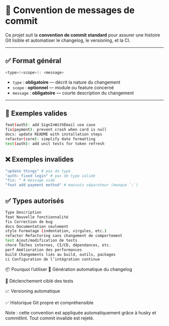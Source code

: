 # 🧾 Convention de messages de commit

Ce projet suit la **convention de commit standard** pour assurer une histoire Git lisible et automatiser le changelog, le versioning, et la CI.

---

## ✅ Format général

```bash
<type>(<scope>): <message>
```

- `type` : **obligatoire** — décrit la nature du changement
- `scope` : **optionnel** — module ou feature concerné
- `message` : **obligatoire** — courte description du changement

---

## 🧠 Exemples valides

```bash
feat(auth): add SignInWithEmail use case
fix(payment): prevent crash when card is null
docs: update README with installation steps
refactor(core): simplify date formatting
test(auth): add unit tests for token refresh
```

## ❌ Exemples invalides

```bash
"update things" # pas de type
"auth: fixed login" # pas de type valide
"fix: " # message vide
"feat add payment method" # mauvais séparateur (manque `:`)
```

## ✅ Types autorisés

```bash
Type Description
feat Nouvelle fonctionnalité
fix Correction de bug
docs Documentation seulement
style Formatage (indentation, virgules, etc.)
refactor Refactoring sans changement de comportement
test Ajout/modification de tests
chore Tâches internes, CI/CD, dépendances, etc.
perf Amélioration des performances
build Changements liés au build, outils, packages
ci Configuration de l’intégration continue
```

📦 Pourquoi l’utiliser
📜 Génération automatique du changelog

🧪 Déclenchement ciblé des tests

📈 Versioning automatique

✅ Historique Git propre et compréhensible

Note : cette convention est appliquée automatiquement grâce à husky et commitlint. Tout commit invalide est rejeté.

```

```
